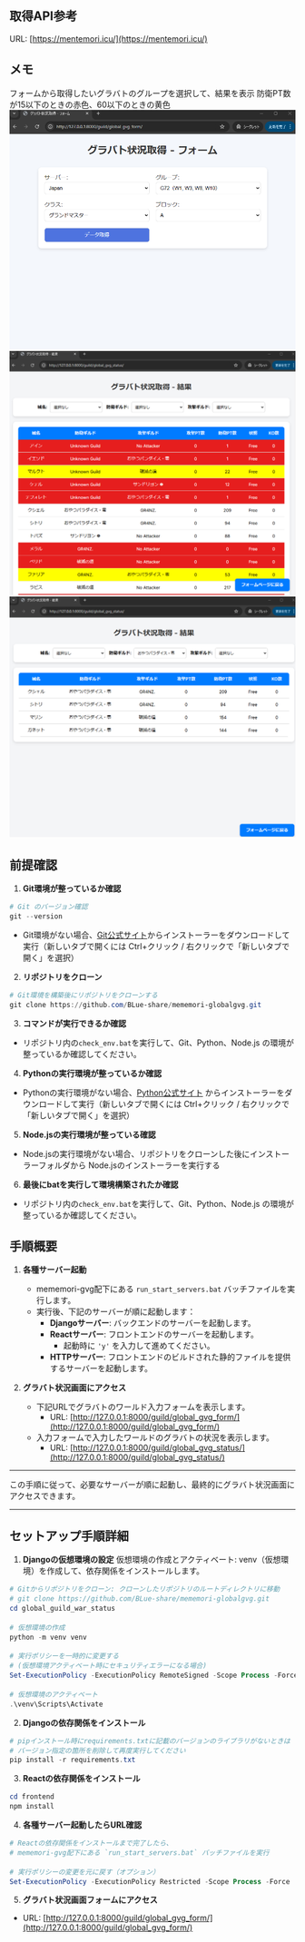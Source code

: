 ## **取得API参考**
URL: [https://mentemori.icu/](https://mentemori.icu/)

## **メモ**
フォームから取得したいグラバトのグループを選択して、結果を表示
防衛PT数が15以下のときの赤色、60以下のときの黄色
![入力フォーム](./global_guild_war_status/backend/image/global_guild_form.png)
![グラバト状況](./global_guild_war_status/backend/image/global_guild_result.png)
![フィルター機能](./global_guild_war_status/backend/image/global_guild_filter.png)

## **前提確認**
1. **Git環境が整っているか確認**
```powershell
# Git のバージョン確認
git --version
```
  - Git環境がない場合、[Git公式サイト](https://git-scm.com/downloads)からインストーラーをダウンロードして実行（新しいタブで開くには Ctrl+クリック / 右クリックで「新しいタブで開く」を選択）

2. **リポジトリをクローン**
```powershell
# Git環境を構築後にリポジトリをクローンする
git clone https://github.com/BLue-share/mememori-globalgvg.git
```

3. **コマンドが実行できるか確認**
  - リポジトリ内の`check_env.bat`を実行して、Git、Python、Node.js の環境が整っているか確認してください。

4. **Pythonの実行環境が整っているか確認**
  - Pythonの実行環境がない場合、[Python公式サイト](https://www.python.org/downloads/) からインストーラーをダウンロードして実行（新しいタブで開くには Ctrl+クリック / 右クリックで「新しいタブで開く」を選択）

5. **Node.jsの実行環境が整っている確認**
  - Node.jsの実行環境がない場合、リポジトリをクローンした後にインストーラーフォルダから
Node.jsのインストーラーを実行する

6. **最後にbatを実行して環境構築されたか確認**
  - リポジトリ内の`check_env.bat`を実行して、Git、Python、Node.js の環境が整っているか確認してください。

## **手順概要**

1. **各種サーバー起動**
   - mememori-gvg配下にある `run_start_servers.bat` バッチファイルを実行します。
   - 実行後、下記のサーバーが順に起動します：
     - **Djangoサーバー**: バックエンドのサーバーを起動します。
     - **Reactサーバー**: フロントエンドのサーバーを起動します。
       - 起動時に `'y'` を入力して進めてください。
     - **HTTPサーバー**: フロントエンドのビルドされた静的ファイルを提供するサーバーを起動します。

2. **グラバト状況画面にアクセス**
   - 下記URLでグラバトのワールド入力フォームを表示します。
     - URL: [http://127.0.0.1:8000/guild/global_gvg_form/](http://127.0.0.1:8000/guild/global_gvg_form/)
   - 入力フォームで入力したワールドのグラバトの状況を表示します。
     - URL: [http://127.0.0.1:8000/guild/global_gvg_status/](http://127.0.0.1:8000/guild/global_gvg_status/)

---

この手順に従って、必要なサーバーが順に起動し、最終的にグラバト状況画面にアクセスできます。

---

## **セットアップ手順詳細**
1. **Djangoの仮想環境の設定**
仮想環境の作成とアクティベート: venv（仮想環境）を作成して、依存関係をインストールします。
```powershell
# Gitからリポジトリをクローン: クローンしたリポジトリのルートディレクトリに移動
# git clone https://github.com/BLue-share/mememori-globalgvg.git
cd global_guild_war_status

# 仮想環境の作成
python -m venv venv

# 実行ポリシーを一時的に変更する
# (仮想環境アクティベート時にセキュリティエラーになる場合)
Set-ExecutionPolicy -ExecutionPolicy RemoteSigned -Scope Process -Force

# 仮想環境のアクティベート
.\venv\Scripts\Activate

```
2. **Djangoの依存関係をインストール**
```powershell
# pipインストール時にrequirements.txtに記載のバージョンのライブラリがないときは
# バージョン指定の箇所を削除して再度実行してください
pip install -r requirements.txt
```
3. **Reactの依存関係をインストール**
```powershell
cd frontend
npm install
```
4. **各種サーバー起動したらURL確認**
```powershell
# Reactの依存関係をインストールまで完了したら、
# mememori-gvg配下にある `run_start_servers.bat` バッチファイルを実行

# 実行ポリシーの変更を元に戻す（オプション）
Set-ExecutionPolicy -ExecutionPolicy Restricted -Scope Process -Force
```
5. **グラバト状況画面フォームにアクセス**
- URL: [http://127.0.0.1:8000/guild/global_gvg_form/](http://127.0.0.1:8000/guild/global_gvg_form/)